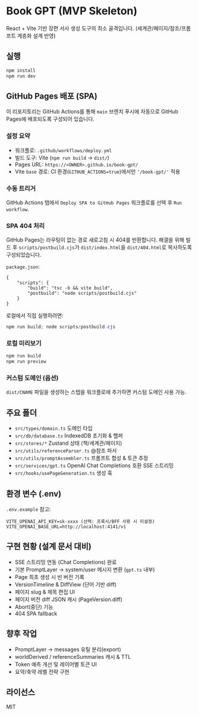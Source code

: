 # Book GPT (MVP Skeleton)

React + Vite 기반 장편 서사 생성 도구의 최소 골격입니다. (세계관/페이지/참조/프롬프트 계층화 설계 반영)

## 실행

```bash
npm install
npm run dev
```

## GitHub Pages 배포 (SPA)

이 리포지토리는 GitHub Actions를 통해 `main` 브랜치 푸시에 자동으로 GitHub Pages에 배포되도록 구성되어 있습니다.

### 설정 요약
- 워크플로: `.github/workflows/deploy.yml`
- 빌드 도구: Vite (`npm run build` → `dist/`)
- Pages URL: `https://<OWNER>.github.io/book-gpt/`
- Vite `base` 경로: CI 환경(`GITHUB_ACTIONS=true`)에서만 `'/book-gpt/'` 적용

### 수동 트리거
GitHub Actions 탭에서 `Deploy SPA to GitHub Pages` 워크플로를 선택 후 `Run workflow`.

### SPA 404 처리
GitHub Pages는 라우팅이 없는 경로 새로고침 시 404를 반환합니다. 해결을 위해 빌드 후 `scripts/postbuild.cjs`가 `dist/index.html`을 `dist/404.html`로 복사하도록 구성되었습니다.

`package.json`:
```jsonc
{
	"scripts": {
		"build": "tsc -b && vite build",
		"postbuild": "node scripts/postbuild.cjs"
	}
}
```
로컬에서 직접 실행하려면:
```powershell
npm run build; node scripts/postbuild.cjs
```

### 로컬 미리보기
```bash
npm run build
npm run preview
```

### 커스텀 도메인 (옵션)
`dist/CNAME` 파일을 생성하는 스텝을 워크플로에 추가하면 커스텀 도메인 사용 가능.


## 주요 폴더
- `src/types/domain.ts` 도메인 타입
- `src/db/database.ts` IndexedDB 초기화 & 헬퍼
- `src/stores/*` Zustand 상태 (책/세계관/페이지)
- `src/utils/referenceParser.ts` @참조 파서
- `src/utils/promptAssembler.ts` 프롬프트 합성 & 토큰 추정
- `src/services/gpt.ts` OpenAI Chat Completions 호환 SSE 스트리밍
- `src/hooks/usePageGeneration.ts` 생성 훅

## 환경 변수 (.env)

`.env.example` 참고:
```
VITE_OPENAI_API_KEY=sk-xxxx (선택: 프록시/BFF 사용 시 미설정)
VITE_OPENAI_BASE_URL=http://localhost:4141/v1
```

## 구현 현황 (설계 문서 대비)
- SSE 스트리밍 연동 (Chat Completions) 완료
- 기본 PromptLayer → system/user 메시지 변환 (`gpt.ts` 내부)
- Page 최초 생성 시 빈 버전 기록
- VersionTimeline & DiffView (단어 기반 diff)
- 페이지 slug & 제목 편집 UI
- 페이지 버전 diff JSON 캐시 (PageVersion.diff)
- Abort(중단) 기능
- 404 SPA fallback

## 향후 작업
- PromptLayer → messages 유틸 분리(export)
- worldDerived / referenceSummaries 캐시 & TTL
- Token 예측 개선 및 레이어별 토큰 UI
- 요약/축약 레벨 전략 구현

## 라이선스
MIT
